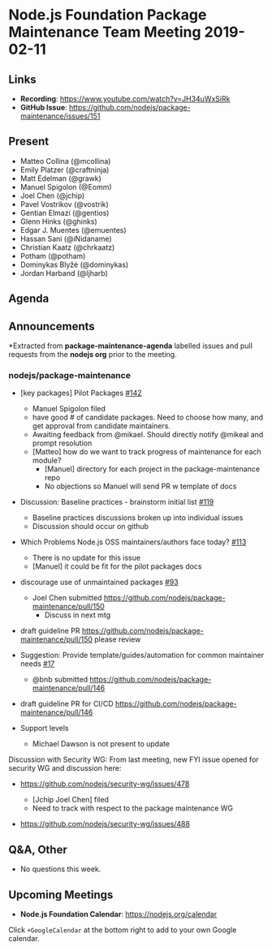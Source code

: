 # Node.js Foundation Package Maintenance Team Meeting 2019-02-11

## Links

* **Recording**: https://www.youtube.com/watch?v=JH34uWxSiRk
* **GitHub Issue**: https://github.com/nodejs/package-maintenance/issues/151

## Present

* Matteo Collina (@mcollina)
* Emily Platzer (@craftninja)
* Matt Edelman (@grawk)
* Manuel Spigolon (@Eomm)
* Joel Chen (@jchip)
* Pavel Vostrikov (@vostrik)
* Gentian Elmazi (@gentios)
* Glenn Hinks (@ghinks)
* Edgar J. Muentes (@emuentes)
* Hassan Sani (@iNidaname)
* Christian Kaatz (@chrkaatz)
* Potham (@potham)
* Dominykas Blyžė (@dominykas)
* Jordan Harband (@ljharb)

 
## Agenda

## Announcements
 
*Extracted from **package-maintenance-agenda** labelled issues and pull requests from the **nodejs org** prior to the meeting.

### nodejs/package-maintenance

* \[key packages\] Pilot Packages [#142](https://github.com/nodejs/package-maintenance/issues/142)
  * Manuel Spigolon filed
  * have good # of candidate packages. Need to choose how many, and get approval from candidate maintainers. 
  * Awaiting feedback from @mikael. Should directly notify @mikeal and prompt resolution
  * [Matteo] how do we want to track progress of maintenance for each module?
    * [Manuel] directory for each project in the package-maintenance repo
    * No objections so Manuel will send PR w template of docs

* Discussion: Baseline practices - brainstorm initial list [#119](https://github.com/nodejs/package-maintenance/issues/119)
  * Baseline practices discussions broken up into individual issues
  * Discussion should occur on github

* Which Problems Node.js OSS maintainers/authors face today? [#113](https://github.com/nodejs/package-maintenance/issues/113)
  * There is no update for this issue
  * [Manuel] it could be fit for the pilot packages docs

* discourage use of unmaintained packages [#93](https://github.com/nodejs/package-maintenance/issues/93)
  * Joel Chen submitted https://github.com/nodejs/package-maintenance/pull/150
    * Discuss in next mtg

* draft guideline PR https://github.com/nodejs/package-maintenance/pull/150 please review

* Suggestion: Provide template/guides/automation for common maintainer needs [#17](https://github.com/nodejs/package-maintenance/issues/17)
  * @bnb submitted https://github.com/nodejs/package-maintenance/pull/146

* draft guideline PR for CI/CD https://github.com/nodejs/package-maintenance/pull/146

* Support levels
  * Michael Dawson is not present to update


Discussion with Security WG: 
From last meeting, new FYI issue opened for security WG and discussion here:
* https://github.com/nodejs/security-wg/issues/478
  * [Jchip Joel Chen] filed
  * Need to track with respect to the package maintenance WG

* https://github.com/nodejs/security-wg/issues/488


## Q&A, Other

* No questions this week.

## Upcoming Meetings

* **Node.js Foundation Calendar**: https://nodejs.org/calendar

Click `+GoogleCalendar` at the bottom right to add to your own Google calendar.

